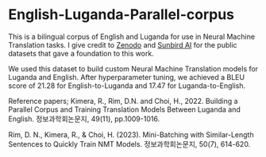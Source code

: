 # English-Luganda-Parallel-corpus
This is a bilingual corpus of English and Luganda for use in Neural Machine Translation tasks. I give credit to [Zenodo](https://zenodo.org/record/4764039#.YqXWwDdBy3K) and [Sunbird AI](https://sunbird.ai/2021/06/) for the public datasets that gave a foundation to this work. 

We used this dataset to build custom Neural Machine Translation models for Luganda and English. After hyperparameter tuning, we achieved a BLEU score of 21.28 for English-to-Luganda and 17.47 for Luganda-to-English. 

Reference papers;
Kimera, R., Rim, D.N. and Choi, H., 2022. Building a Parallel Corpus and Training Translation Models Between Luganda and English. 정보과학회논문지, 49(11), pp.1009-1016.

Rim, D. N., Kimera, R., & Choi, H. (2023). Mini-Batching with Similar-Length Sentences to Quickly Train NMT Models. 정보과학회논문지, 50(7), 614-620.
